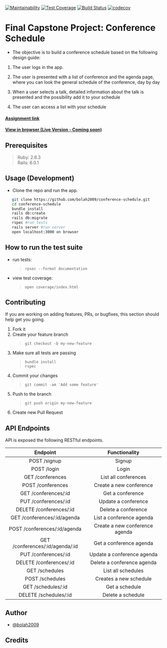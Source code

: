 [![Maintainability](https://api.codeclimate.com/v1/badges/63aba2a41083f98d73a2/maintainability)](https://codeclimate.com/github/bolah2009/conference-schedule/maintainability)
[![Test Coverage](https://api.codeclimate.com/v1/badges/63aba2a41083f98d73a2/test_coverage)](https://codeclimate.com/github/bolah2009/conference-schedule/test_coverage)
[![Build Status](https://travis-ci.com/bolah2009/conference-schedule.svg?branch=development)](https://travis-ci.com/bolah2009/conference-schedule)
[![codecov](https://codecov.io/gh/bolah2009/conference-schedule/branch/development/graph/badge.svg)](https://codecov.io/gh/bolah2009/conference-schedule)

# Final Capstone Project: Conference Schedule

- The objective is to build a conference schedule based on the following design guide:

1. The user logs in the app.

2. The user is presented with a list of conference and the agenda page, where you can look the general schedule of the conference, day by day

3. When a user selects a talk, detailed information about the talk is presented and the possibility add it to your schedule

4. The user can access a list with your schedule

#### [Assignment link](https://www.notion.so/Final-Capstone-Project-Conference-Schedule-9c0c6feb29724247996ce13cc4666a5e)

#### [View in browser (Live Version - Coming soon)]()

## Prerequisites

> Ruby: 2.6.3  
> Rails: 6.0.1

## Usage (Development)

- Clone the repo and run the app.

```sh
   git clone https://github.com/bolah2009/conference-schedule.git
   cd conference-schedule
   bundle install
   rails db:create
   rails db:migrate
   rspec #run tests
   rails server #run server
   open localhost:3000 on browser
```

## How to run the test suite

- run tests:
  > `rpsec --format documentation`
- view test coverage:
  > `open coverage/index.html`

## Contributing

If you are working on adding features, PRs, or bugfixes, this section should help get you going.

1. Fork it
2. Create your feature branch
   > `git checkout -b my-new-feature`
3. Make sure all tests are passing
   > `bundle install`  
   > `rspec`
4. Commit your changes
   > `git commit -am 'Add some feature'`
5. Push to the branch
   > `git push origin my-new-feature`
6. Create new Pull Request

## API Endpoints

API is exposed the following RESTful endpoints.

|            Endpoint             |         Functionality          |
| :-----------------------------: | :----------------------------: |
|          POST /signup           |             Signup             |
|           POST /login           |             Login              |
|        GET /conferences         |      List all conferences      |
|        POST /conferences        |    Create a new conference     |
|      GET /conferences/:id       |        Get a conference        |
|      PUT /conferences/:id       |      Update a conference       |
|     DELETE /conferences/:id     |      Delete a conference       |
|   GET /conferences/:id/agenda   |    List a conference agenda    |
|  POST /conferences/:id/agenda   | Create a new conference agenda |
| GET /conferences/:id/agenda/:id |    Get a conference agenda     |
|      PUT /conferences/:id       |   Update a conference agenda   |
|     DELETE /conferences/:id     |   Delete a conference agenda   |
|         GET /schedules          |       List all schedules       |
|         POST /schedules         |     Creates a new schedule     |
|       GET /schedules/:id        |         Get a schedule         |
|      DELETE /schedules/:id      |       Delete a schedule        |

## Author

- [@bolah2009](https://github.com/bolah2009/)

## Credits
